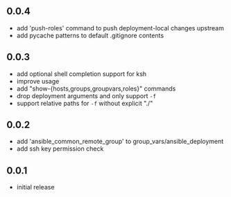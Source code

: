 ## 0.0.4
- add 'push-roles' command to push deployment-local changes upstream
- add pycache patterns to default .gitignore contents

## 0.0.3
- add optional shell completion support for ksh
- improve usage
- add "show-{hosts,groups,groupvars,roles}" commands
- drop deployment arguments and only support ``-f``
- support relative paths for ``-f`` without explicit "./"

## 0.0.2
- add 'ansible_common_remote_group' to group_vars/ansible_deployment
- add ssh key permission check

## 0.0.1
- initial release
